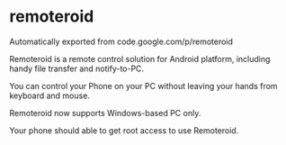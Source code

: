 # remoteroid
Automatically exported from code.google.com/p/remoteroid

Remoteroid is a remote control solution for Android platform, including handy file transfer and notify-to-PC.

You can control your Phone on your PC without leaving your hands from keyboard and mouse.

Remoteroid now supports Windows-based PC only. 

Your phone should able to get root access to use Remoteroid.
